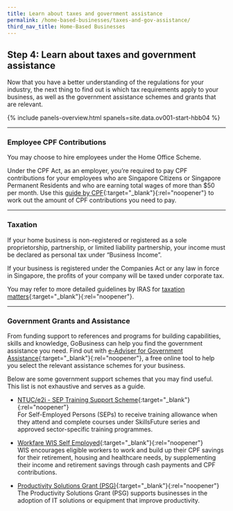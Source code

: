 ```yaml
---
title: Learn about taxes and government assistance
permalink: /home-based-businesses/taxes-and-gov-assistance/
third_nav_title: Home-Based Businesses
---
```


## Step 4: Learn about taxes and government assistance

Now that you have a better understanding of the regulations for your industry, the next thing to find out is which tax requirements apply to your business, as well as the government assistance schemes and grants that are relevant.

{% include panels-overview.html spanels=site.data.ov001-start-hbb04 %}

<hr>

<a name="employee_cpf_contributions"></a>
### Employee CPF Contributions

You may choose to hire employees under the Home Office Scheme.

Under the CPF Act, as an employer, you’re required to pay CPF contributions for your employees who are Singapore Citizens or Singapore Permanent Residents and who are earning total wages of more than $50 per month. Use this [guide by CPF](){:target="_blank"}{:rel="noopener"} to work out the amount of CPF contributions you need to pay.

<hr>

<a name="taxation"></a>
### Taxation

If your home business is non-registered or registered as a sole proprietorship,  partnership, or limited liability partnership, your income must be declared as personal tax under “Business Income”.

If your business is registered under the Companies Act or any law in force in Singapore, the profits of your company will be taxed under corporate tax. 

You may refer to more detailed guidelines by IRAS for [taxation matters](){:target="_blank"}{:rel="noopener"}.

<hr>

<a name="gov_grants_n_assistance"></a>
### Government Grants and Assistance

From funding support to references and programs for building capabilities, skills and knowledge, GoBusiness can help you find the government assistance you need. Find out with [e-Adviser for Government Assistance](){:target="_blank"}{:rel="noopener"}, a free online tool to help you select the relevant assistance schemes for your business.

Below are some government support schemes that you may find useful. This list is not exhaustive and serves as a guide.

- [NTUC/e2i - SEP Training Support Scheme](){:target="_blank"}{:rel="noopener"}<br>For Self-Employed Persons (SEPs) to receive training allowance when they attend and complete courses under SkillsFuture series and approved sector-specific training programmes.

- [Workfare WIS Self Employed](){:target="_blank"}{:rel="noopener"}<br>WIS encourages eligible workers to work and build up their CPF savings for their retirement, housing and healthcare needs, by supplementing their income and retirement savings through cash payments and CPF contributions.

- [Productivity Solutions Grant (PSG)](){:target="_blank"}{:rel="noopener"}<br>The Productivity Solutions Grant (PSG) supports businesses in the adoption of IT solutions or equipment that improve productivity.
